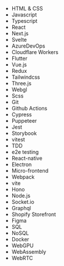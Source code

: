 - HTML & CSS
- Javascript
- Typescript
- React
- Next.js
- Svelte
- AzureDevOps
- Cloudflare Workers
- Flutter
- Vue.js
- Redux
- Tailwindcss
- Three.js
- Webgl
- Scss
- Git
- Github Actions
- Cypress
- Puppeteer
- Jest
- Storybook
- vitest
- TDD
- e2e testing
- React-native
- Electron
- Micro-frontend
- Webpack
- vite
- Hono
- Node.js
- Socket.io
- Graphql
- Shopify Storefront
- Figma
- SQL
- NoSQL
- Docker
- WebGPU
- WebAssembly
- WebRTC
